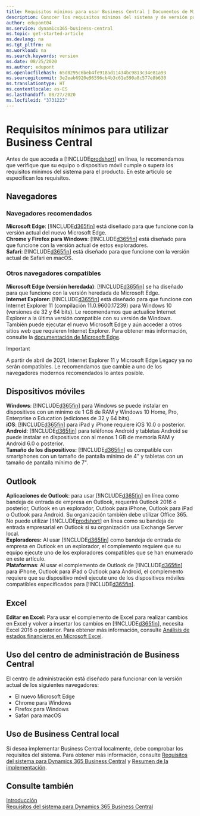 ```yaml
---
title: Requisitos mínimos para usar Business Central | Documentos de Microsoft
description: Conocer los requisitos mínimos del sistema y de versión para usar Business Central en línea.
author: edupont04
ms.service: dynamics365-business-central
ms.topic: get-started-article
ms.devlang: na
ms.tgt_pltfrm: na
ms.workload: na
ms.search.keywords: version
ms.date: 08/25/2020
ms.author: edupont
ms.openlocfilehash: 65d8295c6beb4fe918ad11434bc9813c34e81a93
ms.sourcegitcommit: 3e2eab6920e96596cb4b3c61e590a8c577e8b630
ms.translationtype: HT
ms.contentlocale: es-ES
ms.lasthandoff: 08/27/2020
ms.locfileid: "3731223"
---
```

# <a name="minimum-requirements-for-using-business-central"></a>Requisitos mínimos para utilizar Business Central
Antes de que acceda a [!INCLUDE[prodshort](includes/prodshort.md)] en línea, le recomendamos que verifique que su equipo o dispositivo móvil cumple o supera los requisitos mínimos del sistema para el producto. En este artículo se especifican los requisitos.  

## <a name="browsers"></a>Navegadores

### <a name="recommended-browsers"></a>Navegadores recomendados

**Microsoft Edge**: [!INCLUDE[d365fin](includes/d365fin_md.md)] está diseñado para que funcione con la versión actual del nuevo Microsoft Edge.  
**Chrome y Firefox para Windows**: [!INCLUDE[d365fin](includes/d365fin_md.md)] está diseñado para que funcione con la versión actual de estos exploradores.  
**Safari**: [!INCLUDE[d365fin](includes/d365fin_md.md)] está diseñado para que funcione con la versión actual de Safari en macOS.  

### <a name="other-supported-browsers"></a>Otros navegadores compatibles

**Microsoft Edge (versión heredada)**: [!INCLUDE[d365fin](includes/d365fin_md.md)] se ha diseñado para que funcione con la versión heredada de Microsoft Edge.  
**Internet Explorer:** [!INCLUDE[d365fin](includes/d365fin_md.md)] está diseñado para que funcione con Internet Explorer 11 (compilación 11.0.9600.17239) para Windows 10 (versiones de 32 y 64 bits). Le recomendamos que actualice Internet Explorer a la última versión compatible con su versión de Windows. También puede ejecutar el nuevo Microsoft Edge y aún acceder a otros sitios web que requieren Internet Explorer. Para obtener más información, consulte la [documentación de Microsoft Edge](/deployedge/edge-ie-mode).

> [!IMPORTANT]
> A partir de abril de 2021, Internet Explorer 11 y Microsoft Edge Legacy ya no serán compatibles. Le recomendamos que cambie a uno de los navegadores modernos recomendados lo antes posible.

## <a name="mobile-devices"></a>Dispositivos móviles
**Windows**: [!INCLUDE[d365fin](includes/d365fin_md.md)] para Windows se puede instalar en dispositivos con un mínimo de 1 GB de RAM y Windows 10 Home, Pro, Enterprise o Education (ediciones de 32 y 64 bits).  
**iOS**: [!INCLUDE[d365fin](includes/d365fin_md.md)] para iPad y iPhone requiere iOS 10.0 o posterior.  
**Android**: [!INCLUDE[d365fin](includes/d365fin_md.md)] para teléfonos Android y tabletas Android se puede instalar en dispositivos con al menos 1 GB de memoria RAM y Android 6.0 o posterior.  
**Tamaño de los dispositivos:** [!INCLUDE[d365fin](includes/d365fin_md.md)] es compatible con smartphones con un tamaño de pantalla mínimo de 4" y tabletas con un tamaño de pantalla mínimo de 7".  

## <a name="outlook"></a>Outlook
**Aplicaciones de Outlook**: para usar [!INCLUDE[d365fin](includes/d365fin_md.md)] en línea como bandeja de entrada de empresa en Outlook, requerirá Outlook 2016 o posterior, Outlook en un explorador, Outlook para iPhone, Outlook para iPad o Outlook para Android. Su organización también debe utilizar Office 365. No puede utilizar [!INCLUDE[prodshort](includes/prodshort.md)] en línea como su bandeja de entrada empresarial en Outlook si su organización usa Exchange Server local.  
**Exploradores:** Al usar [!INCLUDE[d365fin](includes/d365fin_md.md)] como bandeja de entrada de empresa en Outlook en un explorador, el complemento requiere que su equipo ejecute uno de los exploradores compatibles que se han enumerado en este artículo.  
**Plataformas**: Al usar el complemento de Outlook de [!INCLUDE[d365fin](includes/d365fin_md.md)] para iPhone, Outlook para iPad o Outlook para Android, el complemento requiere que su dispositivo móvil ejecute uno de los dispositivos móviles compatibles especificados para [!INCLUDE[d365fin](includes/d365fin_md.md)].  

## <a name="excel"></a>Excel
**Editar en Excel:** Para usar el complemento de Excel para realizar cambios en Excel y volver a insertar los cambios en [!INCLUDE[d365fin](includes/d365fin_md.md)], necesita Excel 2016 o posterior. Para obtener más información, consulte [Análisis de estados financieros en Microsoft Excel](finance-analyze-excel.md).  

## <a name="using-the-business-central-administration-center"></a><a name="TAC"></a> Uso del centro de administración de Business Central
El centro de administración está diseñado para funcionar con la versión actual de los siguientes navegadores:
- El nuevo Microsoft Edge
- Chrome para Windows
- Firefox para Windows
- Safari para macOS

## <a name="using-business-central-on-premises"></a>Uso de Business Central local

Si desea implementar Business Central localmente, debe comprobar los requisitos del sistema. Para obtener más información, consulte [Requisitos del sistema para Dynamics 365 Business Central](/dynamics365/business-central/dev-itpro/deployment/system-requirement-business-central) y [Resumen de la implementación](/dynamics365/business-central/dev-itpro/deployment/deployment).  

## <a name="see-also"></a>Consulte también
[Introducción](product-get-started.md)  
[Requisitos del sistema para Dynamics 365 Business Central](/dynamics365/business-central/dev-itpro/deployment/system-requirement-business-central)  
